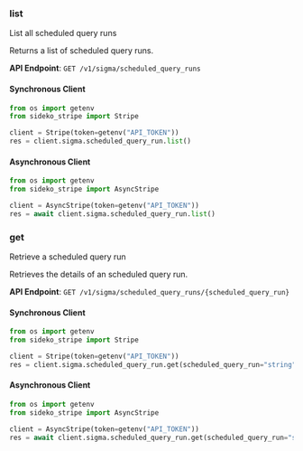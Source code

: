 
### list <a name="list"></a>
List all scheduled query runs

<p>Returns a list of scheduled query runs.</p>

**API Endpoint**: `GET /v1/sigma/scheduled_query_runs`

#### Synchronous Client

```python
from os import getenv
from sideko_stripe import Stripe

client = Stripe(token=getenv("API_TOKEN"))
res = client.sigma.scheduled_query_run.list()
```

#### Asynchronous Client

```python
from os import getenv
from sideko_stripe import AsyncStripe

client = AsyncStripe(token=getenv("API_TOKEN"))
res = await client.sigma.scheduled_query_run.list()
```

### get <a name="get"></a>
Retrieve a scheduled query run

<p>Retrieves the details of an scheduled query run.</p>

**API Endpoint**: `GET /v1/sigma/scheduled_query_runs/{scheduled_query_run}`

#### Synchronous Client

```python
from os import getenv
from sideko_stripe import Stripe

client = Stripe(token=getenv("API_TOKEN"))
res = client.sigma.scheduled_query_run.get(scheduled_query_run="string")
```

#### Asynchronous Client

```python
from os import getenv
from sideko_stripe import AsyncStripe

client = AsyncStripe(token=getenv("API_TOKEN"))
res = await client.sigma.scheduled_query_run.get(scheduled_query_run="string")
```

